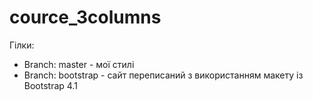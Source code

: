 # cource_3columns

Гілки:
- Branch: master - мої стилі
- Branch: bootstrap - сайт переписаний з використанням макету із Bootstrap 4.1
